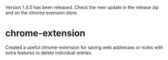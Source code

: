 Version 1.4.0 has been released. Check the new update in the release zip and on the chrome exension store.
# chrome-extension
Created a useful chrome-extension for saving web addresses or notes with extra features to delete individual entries.
